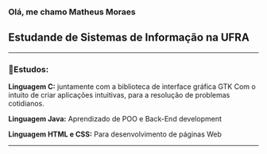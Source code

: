 ### Olá, me chamo Matheus Moraes
## Estudande de Sistemas de Informação na UFRA
---

### 📖Estudos:

  **Linguagem C:** juntamente com a biblioteca de interface gráfica GTK
Com o intuito de criar aplicações intuitivas, para a resolução de 
problemas cotidianos.

  **Linguagem Java:** Aprendizado de POO e Back-End development

  **Linguagem HTML e CSS:** Para desenvolvimento de páginas Web

---
